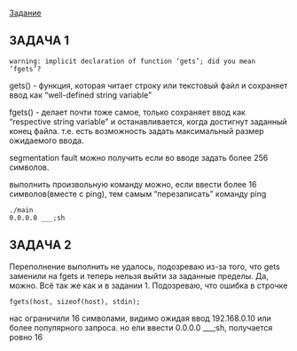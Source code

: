 [Задание](https://github.com/netology-code/ibos-homeworks/tree/v2/10_c)

## ЗАДАЧА 1
```
warning: implicit declaration of function ‘gets’; did you mean ‘fgets’?
```

gets() - функция, которая читает строку или текстовый файл и сохраняет ввод как “well-defined string variable”

fgets() - делает почти тоже самое, только сохраняет ввод как “respective string variable” и останавливается, когда достигнут заданный конец файла. т.е. есть возможность задать максимальный размер ожидаемого ввода.

segmentation fault можно получить если во вводе задать более 256 символов.

выполнить произвольную команду можно, если ввести более 16 символов(вместе с ping), тем самым “перезаписать” команду ping
```
./main
0.0.0.0 ___;sh
```
## ЗАДАЧА 2

Переполнение выполнить не удалось, подозpеваю из-за того, что gets заменили на fgets и теперь нельзя выйти за заданные пределы.
Да, можно. Всё так же как и в задании 1. Подозреваю, что ошибка в строчке
```
fgets(host, sizeof(host), stdin);
```

нас ограничили 16 символами, видимо ожидая ввод 192.168.0.10 или более популярного запроса. но ели ввести 0.0.0.0 ___;sh, получается ровно 16

